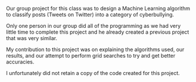 Our group project for this class was to design a Machine Learning algorithm to classify posts (Tweets on Twitter) into a category of cyberbullying.

Only one person in our group did all of the programming as we had very little time to complete this project and he already created a previous project that was very similar.

My contribution to this project was on explaining the algorithms used, our results, and our attempt to perform grid searches to try and get better accuracies.

I unfortunately did not retain a copy of the code created for this project.
